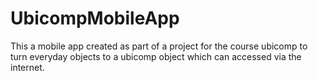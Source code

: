 UbicompMobileApp
================

This a mobile app created as part of a project for  the course ubicomp to turn everyday objects to a ubicomp object which can accessed via the internet.
